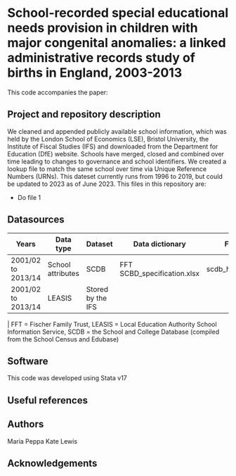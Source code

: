 # School-recorded special educational needs provision in children with major congenital anomalies: a linked administrative records study of births in England, 2003-2013
This code accompanies the paper:
## Project and repository description
We cleaned and appended publicly available school information, which was held by the London School of Economics (LSE), Bristol University, the Institute of Fiscal Studies (IFS) and downloaded from the Department for Education (DfE) website. Schools have merged, closed and combined over time leading to changes to governance and school identifiers. We created a lookup file to match the same school over time via Unique Reference Numbers (URNs). This dateset currently runs from 1996 to 2019, but could be updated to 2023 as of June 2023. 
This files in this repository are:
- Do file 1
## Datasources
| Years               | Data type     | Dataset     | Data dictionary | File name   |
| -------------       | ------------- |------------- | ------------- | ------------- | 
| 2001/02 to 2013/14  | School attributes  | SCDB  | FFT SCBD_specification.xlsx | scdb_historic_13.dta | 
| 2001/02 to 2013/14  | LEASIS  | Stored by the IFS |  
| 
FFT = Fischer Family Trust, LEASIS = Local Education Authority School Information Service, SCDB = the School and College Database (compiled from the School Census and Edubase)
## Software
This code was developed using Stata v17
## Useful references
## Authors
Maria Peppa
Kate Lewis
## Acknowledgements
